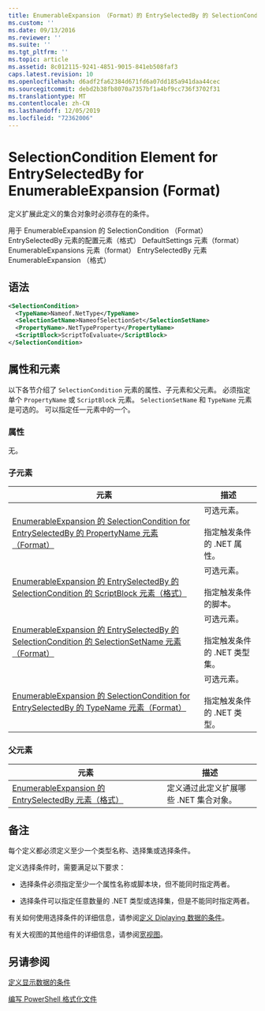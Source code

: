 ```yaml
---
title: EnumerableExpansion （Format）的 EntrySelectedBy 的 SelectionCondition 元素 |Microsoft Docs
ms.custom: ''
ms.date: 09/13/2016
ms.reviewer: ''
ms.suite: ''
ms.tgt_pltfrm: ''
ms.topic: article
ms.assetid: 8c012115-9241-4851-9015-841eb508faf3
caps.latest.revision: 10
ms.openlocfilehash: d6adf2fa62384d671fd6a07dd185a941daa44cec
ms.sourcegitcommit: debd2b38fb8070a7357bf1a4bf9cc736f3702f31
ms.translationtype: MT
ms.contentlocale: zh-CN
ms.lasthandoff: 12/05/2019
ms.locfileid: "72362006"
---
```

# <a name="selectioncondition-element-for-entryselectedby-for-enumerableexpansion-format"></a>SelectionCondition Element for EntrySelectedBy for EnumerableExpansion (Format)

定义扩展此定义的集合对象时必须存在的条件。

用于 EnumerableExpansion 的 SelectionCondition （Format） EntrySelectedBy 元素的配置元素（格式） DefaultSettings 元素（format） EnumerableExpansions 元素（format） EntrySelectedBy 元素EnumerableExpansion （格式）

## <a name="syntax"></a>语法

```xml
<SelectionCondition>
  <TypeName>Nameof.NetType</TypeName>
  <SelectionSetName>NameofSelectionSet</SelectionSetName>
  <PropertyName>.NetTypeProperty</PropertyName>
  <ScriptBlock>ScriptToEvaluate</ScriptBlock>
</SelectionCondition>
```

## <a name="attributes-and-elements"></a>属性和元素

以下各节介绍了 `SelectionCondition` 元素的属性、子元素和父元素。 必须指定单个 `PropertyName` 或 `ScriptBlock` 元素。 `SelectionSetName` 和 `TypeName` 元素是可选的。 可以指定任一元素中的一个。

### <a name="attributes"></a>属性

无。

### <a name="child-elements"></a>子元素

|元素|描述|
|-------------|-----------------|
|[EnumerableExpansion 的 SelectionCondition for EntrySelectedBy 的 PropertyName 元素（Format）](./propertyname-element-for-selectioncondition-for-entryselectedby-for-enumerableexpansion-format.md)|可选元素。<br /><br /> 指定触发条件的 .NET 属性。|
|[EnumerableExpansion 的 EntrySelectedBy 的 SelectionCondition 的 ScriptBlock 元素（格式）](./scriptblock-element-for-selectioncondition-for-entryselectedby-for-enumerableexpansion-format.md)|可选元素。<br /><br /> 指定触发条件的脚本。|
|[EnumerableExpansion 的 EntrySelectedBy 的 SelectionCondition 的 SelectionSetName 元素（Format）](./selectionsetname-element-for-selectioncondition-for-entryselectedby-for-enumerableexpansion-format.md)|可选元素。<br /><br /> 指定触发条件的 .NET 类型集。|
|[EnumerableExpansion 的 SelectionCondition for EntrySelectedBy 的 TypeName 元素（Format）](./typename-element-for-selectioncondition-for-entryselectedby-for-enumerableexpansion-format.md)|可选元素。<br /><br /> 指定触发条件的 .NET 类型。|

### <a name="parent-elements"></a>父元素

|元素|描述|
|-------------|-----------------|
|[EnumerableExpansion 的 EntrySelectedBy 元素（格式）](./entryselectedby-element-for-enumerableexpansion-format.md)|定义通过此定义扩展哪些 .NET 集合对象。|

## <a name="remarks"></a>备注

每个定义都必须定义至少一个类型名称、选择集或选择条件。

定义选择条件时，需要满足以下要求：

- 选择条件必须指定至少一个属性名称或脚本块，但不能同时指定两者。

- 选择条件可以指定任意数量的 .NET 类型或选择集，但是不能同时指定两者。

有关如何使用选择条件的详细信息，请参阅[定义 Diplaying 数据的条件](./defining-conditions-for-displaying-data.md)。

有关大视图的其他组件的详细信息，请参阅[宽视图](./creating-a-wide-view.md)。

## <a name="see-also"></a>另请参阅

[定义显示数据的条件](./defining-conditions-for-displaying-data.md)

[编写 PowerShell 格式化文件](./writing-a-powershell-formatting-file.md)
